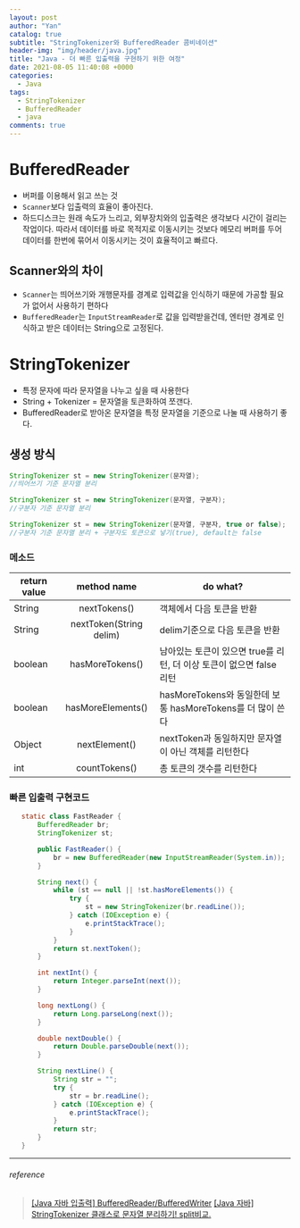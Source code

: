 ```yaml
---
layout: post
author: "Yan"
catalog: true
subtitle: "StringTokenizer와 BufferedReader 콤비네이션"
header-img: "img/header/java.jpg"
title: "Java - 더 빠른 입출력을 구현하기 위한 여정"
date: 2021-08-05 11:40:08 +0000
categories:
  - Java
tags:
  - StringTokenizer
  - BufferedReader
  - java
comments: true
---
```


# BufferedReader

- 버퍼를 이용해서 읽고 쓰는 것
- `Scanner`보다 입출력의 효율이 좋아진다.
- 하드디스크는 원래 속도가 느리고, 외부장치와의 입출력은 생각보다 시간이 걸리는 작업이다. 따라서 데이터를 바로 목적지로 이동시키는 것보다 메모리 버퍼를 두어 데이터를 한번에 묶어서 이동시키는 것이 효율적이고 빠르다.

## Scanner와의 차이

- `Scanner`는 띄어쓰기와 개행문자를 경계로 입력값을 인식하기 때문에 가공할 필요가 없어서 사용하기 편하다
- `BufferedReader`는 `InputStreamReader`로 값을 입력받을건데, 엔터만 경계로 인식하고 받은 데이터는 String으로 고정된다.

# StringTokenizer

- 특정 문자에 따라 문자열을 나누고 싶을 때 사용한다
- String + Tokenizer = 문자열을 토큰화하여 쪼갠다.
- BufferedReader로 받아온 문자열을 특정 문자열을 기준으로 나눌 때 사용하기 좋다.

## 생성 방식

```java
StringTokenizer st = new StringTokenizer(문자열); 
//띄어쓰기 기준 문자열 분리

StringTokenizer st = new StringTokenizer(문자열, 구분자); 
//구분자 기준 문자열 분리

StringTokenizer st = new StringTokenizer(문자열, 구분자, true or false); 
//구분자 기준 문자열 분리 + 구분자도 토큰으로 넣기(true), default는 false
```

### 메소드

| return value   |      method name      |  do what? |
|----------|:-------------:|------|
| String |    nextTokens()   |객체에서 다음 토큰을 반환 |
| String  | nextToken(String delim) |    delim기준으로 다음 토큰을 반환 |
| boolean |  hasMoreTokens() | 남아있는 토큰이 있으면 true를 리턴, 더 이상 토큰이 없으면 false 리턴 |
| boolean |  hasMoreElements() | hasMoreTokens와 동일한데 보통 hasMoreTokens를 더 많이 쓴다 |
| Object |    nextElement()   |   nextToken과 동일하지만 문자열이 아닌 객체를 리턴한다 |
| int  | countTokens() |    총 토큰의 갯수를 리턴한다 |


### 빠른 입출력 구현코드

 ```java
    static class FastReader {
        BufferedReader br;
        StringTokenizer st;

        public FastReader() {
            br = new BufferedReader(new InputStreamReader(System.in));
        }

        String next() {
            while (st == null || !st.hasMoreElements()) {
                try {
                    st = new StringTokenizer(br.readLine());
                } catch (IOException e) {
                    e.printStackTrace();
                }
            }
            return st.nextToken();
        }

        int nextInt() {
            return Integer.parseInt(next());
        }

        long nextLong() {
            return Long.parseLong(next());
        }

        double nextDouble() {
            return Double.parseDouble(next());
        }

        String nextLine() {
            String str = "";
            try {
                str = br.readLine();
            } catch (IOException e) {
                e.printStackTrace();
            }
            return str;
        }
    }
```

---
###### reference 
> [[Java 자바 입출력] BufferedReader/BufferedWriter](https://jhnyang.tistory.com/92)
> [[Java 자바] StringTokenizer 클래스로 문자열 분리하기! split비교.](https://jhnyang.tistory.com/398)